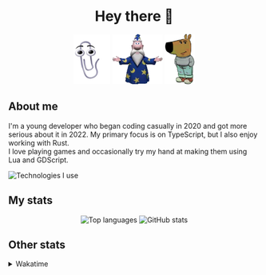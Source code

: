 <h1 align="center">Hey there 👋</h1>

<div align="center">
  <img height="100px" src="/clippy.gif" />
  <img height="100px" src="/merlin.webp" />
  <img height="100px" src="/chill_guy.webp" />
</div>

<h2>About me</h2>

I'm a young developer who began coding casually in 2020 and got more serious about it in 2022. My primary focus is on TypeScript, but I also enjoy working with Rust.  
I love playing games and occasionally try my hand at making them using Lua and GDScript.

<img src="https://skillicons.dev/icons?i=rust,ts,nodejs,bun,vscode,svelte" alt="Technologies I use" />

<h2>My stats</h2>

<div align="center">
  <img src="https://github-readme-stats.vercel.app/api/top-langs/?username=Aryxst&layout=compact&theme=onedark" height="180em" alt="Top languages" />
  <img src="https://github-readme-stats.vercel.app/api?username=aryxst&theme=onedark&show_icons=true" height="180em" alt="GitHub stats" />
</div>

<h2>Other stats</h2>

<details>
<summary>Wakatime</summary>
  <img src="https://wakatime.com/share/@018d9414-9aad-4570-b5c3-bc3d4e8eb114/31d0b850-a0e9-4a19-a067-92cd7e1d5153.svg" alt="Wakatime stats" />
</details>
